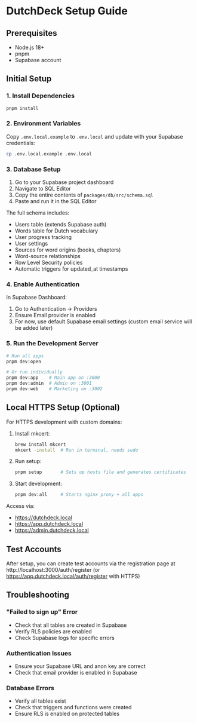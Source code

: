 # DutchDeck Setup Guide

## Prerequisites
- Node.js 18+
- pnpm
- Supabase account

## Initial Setup

### 1. Install Dependencies
```bash
pnpm install
```

### 2. Environment Variables
Copy `.env.local.example` to `.env.local` and update with your Supabase credentials:
```bash
cp .env.local.example .env.local
```

### 3. Database Setup

1. Go to your Supabase project dashboard
2. Navigate to SQL Editor
3. Copy the entire contents of `packages/db/src/schema.sql`
4. Paste and run it in the SQL Editor

The full schema includes:
- Users table (extends Supabase auth)
- Words table for Dutch vocabulary
- User progress tracking
- User settings
- Sources for word origins (books, chapters)
- Word-source relationships
- Row Level Security policies
- Automatic triggers for updated_at timestamps

### 4. Enable Authentication

In Supabase Dashboard:
1. Go to Authentication → Providers
2. Ensure Email provider is enabled
3. For now, use default Supabase email settings (custom email service will be added later)

### 5. Run the Development Server

```bash
# Run all apps
pnpm dev:open

# Or run individually
pnpm dev:app    # Main app on :3000
pnpm dev:admin  # Admin on :3001
pnpm dev:web    # Marketing on :3002
```

## Local HTTPS Setup (Optional)

For HTTPS development with custom domains:

1. Install mkcert:
   ```bash
   brew install mkcert
   mkcert -install  # Run in terminal, needs sudo
   ```

2. Run setup:
   ```bash
   pnpm setup       # Sets up hosts file and generates certificates
   ```

3. Start development:
   ```bash
   pnpm dev:all     # Starts nginx proxy + all apps
   ```

Access via:
- https://dutchdeck.local
- https://app.dutchdeck.local  
- https://admin.dutchdeck.local

## Test Accounts

After setup, you can create test accounts via the registration page at http://localhost:3000/auth/register (or https://app.dutchdeck.local/auth/register with HTTPS)

## Troubleshooting

### "Failed to sign up" Error
- Check that all tables are created in Supabase
- Verify RLS policies are enabled
- Check Supabase logs for specific errors

### Authentication Issues
- Ensure your Supabase URL and anon key are correct
- Check that email provider is enabled in Supabase

### Database Errors
- Verify all tables exist
- Check that triggers and functions were created
- Ensure RLS is enabled on protected tables